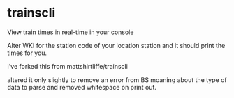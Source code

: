 # trainscli
View train times in real-time in your console


Alter WKI for the station code of your location station and it should print the times for you.

i've forked this from mattshirtliffe/trainscli

altered it only slightly to remove an error from BS moaning about the type of data to parse and removed whitespace on print out.
